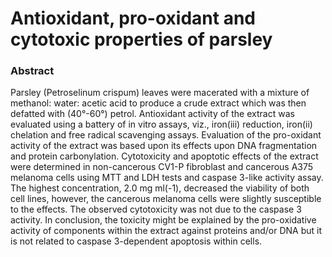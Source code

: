 # Antioxidant, pro-oxidant and cytotoxic properties of parsley

### Abstract

Parsley (Petroselinum crispum) leaves were macerated with a mixture of methanol: water: acetic acid to produce a crude extract which was then defatted with (40°-60°) petrol. Antioxidant activity of the extract was evaluated using a battery of in vitro assays, viz., iron(iii) reduction, iron(ii) chelation and free radical scavenging assays. Evaluation of the pro-oxidant activity of the extract was based upon its effects upon DNA fragmentation and protein carbonylation. Cytotoxicity and apoptotic effects of the extract were determined in non-cancerous CV1-P fibroblast and cancerous A375 melanoma cells using MTT and LDH tests and caspase 3-like activity assay. The highest concentration, 2.0 mg ml(-1), decreased the viability of both cell lines, however, the cancerous melanoma cells were slightly susceptible to the effects. The observed cytotoxicity was not due to the caspase 3 activity. In conclusion, the toxicity might be explained by the pro-oxidative activity of components within the extract against proteins and/or DNA but it is not related to caspase 3-dependent apoptosis within cells.